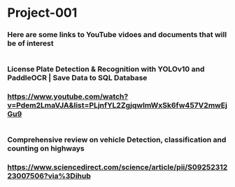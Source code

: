 # Project-001
### Here are some links to YouTube vidoes and documents that will be of interest
#
### License Plate Detection & Recognition with YOLOv10 and PaddleOCR | Save Data to SQL Database
### https://www.youtube.com/watch?v=Pdem2LmaVJA&list=PLjnfYL2ZgjqwImWxSk6fw457V2mwEjGu9
#
#
### Comprehensive review on vehicle Detection, classification and counting on highways
### https://www.sciencedirect.com/science/article/pii/S0925231223007506?via%3Dihub

